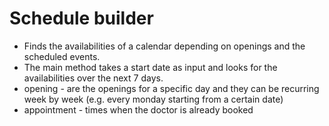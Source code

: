 # Schedule builder

- Finds the availabilities of a calendar depending on openings and the scheduled events.
- The main method takes a start date as input and looks for the availabilities over the next 7 days.
- opening   - are the openings for a specific day and they can be recurring week by week (e.g. every monday starting from a certain date)
- appointment - times when the doctor is already booked